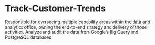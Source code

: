 # Track-Customer-Trends
Responsible for overseeing multiple capability areas within the data and analytics office, owning the end-to-end strategy and delivery of those activities. Analyze and audit the data from Google’s Big Query and PostgreSQL databases 
